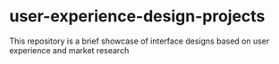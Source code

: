 # user-experience-design-projects
This repository is a brief showcase of interface designs based on user experience and market research
